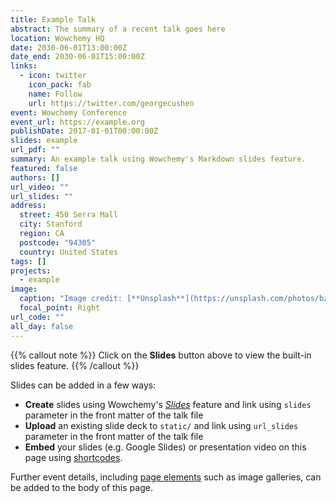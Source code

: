 ```yaml
---
title: Example Talk
abstract: The summary of a recent talk goes here
location: Wowchemy HQ
date: 2030-06-01T13:00:00Z
date_end: 2030-06-01T15:00:00Z
links:
  - icon: twitter
    icon_pack: fab
    name: Follow
    url: https://twitter.com/georgecushen
event: Wowchemy Conference
event_url: https://example.org
publishDate: 2017-01-01T00:00:00Z
slides: example
url_pdf: ""
summary: An example talk using Wowchemy's Markdown slides feature.
featured: false
authors: []
url_video: ""
url_slides: ""
address:
  street: 450 Serra Mall
  city: Stanford
  region: CA
  postcode: "94305"
  country: United States
tags: []
projects:
  - example
image:
  caption: "Image credit: [**Unsplash**](https://unsplash.com/photos/bzdhc5b3Bxs)"
  focal_point: Right
url_code: ""
all_day: false
---
```


{{% callout note %}}
Click on the **Slides** button above to view the built-in slides feature.
{{% /callout %}}

Slides can be added in a few ways:

- **Create** slides using Wowchemy's [_Slides_](https://wowchemy.com/docs/managing-content/#create-slides) feature and link using `slides` parameter in the front matter of the talk file
- **Upload** an existing slide deck to `static/` and link using `url_slides` parameter in the front matter of the talk file
- **Embed** your slides (e.g. Google Slides) or presentation video on this page using [shortcodes](https://wowchemy.com/docs/writing-markdown-latex/).

Further event details, including [page elements](https://wowchemy.com/docs/writing-markdown-latex/) such as image galleries, can be added to the body of this page.
